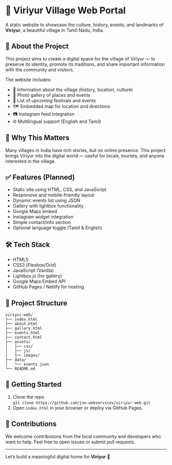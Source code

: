 # 🌾 Viriyur Village Web Portal

A static website to showcase the culture, history, events, and landmarks of **Viriyur**, a beautiful village in Tamil Nadu, India.

## 📌 About the Project

This project aims to create a digital space for the village of Viriyur — to preserve its identity, promote its traditions, and share important information with the community and visitors.

The website includes:

- 📖 Information about the village (history, location, culture)
- 📸 Photo gallery of places and events
- 📅 List of upcoming festivals and events
- 🗺️ Embedded map for location and directions
- 📷 Instagram feed integration
- 🌐 Multilingual support (English and Tamil)

## 🚀 Why This Matters

Many villages in India have rich stories, but no online presence. This project brings Viriyur into the digital world — useful for locals, tourists, and anyone interested in the village.

## ✅ Features (Planned)

- Static site using HTML, CSS, and JavaScript
- Responsive and mobile-friendly layout
- Dynamic events list using JSON
- Gallery with lightbox functionality
- Google Maps embed
- Instagram widget integration
- Simple contact/info section
- Optional language toggle (Tamil & English)

## 🛠 Tech Stack

- HTML5  
- CSS3 (Flexbox/Grid)  
- JavaScript (Vanilla)  
- Lightbox.js (for gallery)  
- Google Maps Embed API  
- GitHub Pages / Netlify for hosting

## 📂 Project Structure

```
viriyur-web/
├── index.html
├── about.html
├── gallery.html
├── events.html
├── contact.html
├── assets/
│   ├── css/
│   ├── js/
│   ├── images/
├── data/
│   └── events.json
└── README.md
```

## 📍 Getting Started

1. Clone the repo  
   `git clone https://github.com/joe-webservices/viriyur-web.git`
2. Open `index.html` in your browser or deploy via GitHub Pages.

## 🙌 Contributions

We welcome contributions from the local community and developers who want to help. Feel free to open issues or submit pull requests.

---

Let’s build a meaningful digital home for **Viriyur** 🌱
